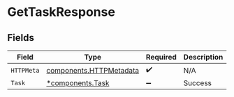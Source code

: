 # GetTaskResponse


## Fields

| Field                                                              | Type                                                               | Required                                                           | Description                                                        |
| ------------------------------------------------------------------ | ------------------------------------------------------------------ | ------------------------------------------------------------------ | ------------------------------------------------------------------ |
| `HTTPMeta`                                                         | [components.HTTPMetadata](../../models/components/httpmetadata.md) | :heavy_check_mark:                                                 | N/A                                                                |
| `Task`                                                             | [*components.Task](../../models/components/task.md)                | :heavy_minus_sign:                                                 | Success                                                            |